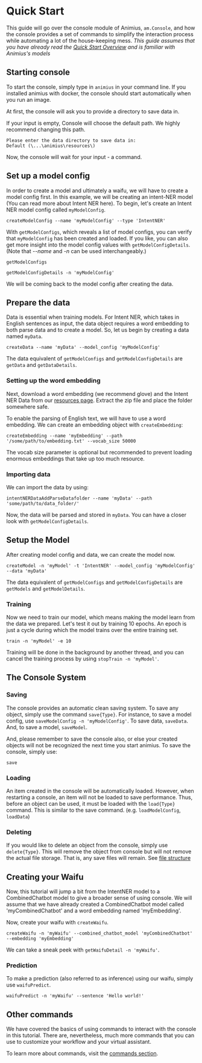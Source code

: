 # Quick Start

This guide will go over the console module of Animius, `am.Console`, and how the console provides a set of commands to simplify the interaction process while automating a lot of the house-keeping mess.
*This guide assumes that you have already read the [Quick Start Overview](overview.md) and is familiar with Animius's models*
 
## Starting console

To start the console, simply type in `animius` in your command line. If you installed animius with docker, the console should start automatically when you run an image.

At first, the console will ask you to provide a directory to save data in.

If your input is empty, Console will choose the default path. We highly recommend changing this path.

```
Please enter the data directory to save data in:
Default (\...\animius\resources\)
```

Now, the console will wait for your input - a command.


## Set up a model config

In order to create a model and ultimately a waifu, we will have to create a model config first. 
In this example, we will be creating an intent-NER model (You can read more about Intent NER here). 
To begin, let's create an Intent NER model config called `myModelConfig`.

```
createModelConfig --name 'myModelConfig' --type 'IntentNER'
```

With `getModelConfigs`, which reveals a list of model configs, you can verify that `myModelConfig` has been created and loaded.
If you like, you can also get more insight into the model config values with `getModelConfigDetails`. (Note that *--name* and *-n* can be used interchangeably.)

```
getModelConfigs

getModelConfigDetails -n 'myModelConfig'
```

We will be coming back to the model config after creating the data.

## Prepare the data

Data is essential when training models. 
For Intent NER, which takes in English sentences as input, the data object requires a word embedding to both parse data and to create a model. 
So, let us begin by creating a data named `myData`.

```
createData --name 'myData' --model_config 'myModelConfig'
```

The data equivalent of `getModelConfigs` and `getModelConfigDetails` are `getData` and `getDataDetails`. 

### Setting up the word embedding

Next, download a word embedding (we recommend glove) and the Intent NER Data from our [resources page](https://animius.org/). 
Extract the zip file and place the folder somewhere safe. 

To enable the parsing of English text, we will have to use a word embedding. 
We can create an embedding object with `createEmbedding`:

```
createEmbedding --name 'myEmbedding' --path '/some/path/to/embedding.txt' --vocab_size 50000
```

The vocab size parameter is optional but recommended to prevent loading enormous embeddings that take up too much resource.

### Importing data

We can import the data by using:

```
intentNERDataAddParseDatafolder --name 'myData' --path 'some/path/to/data_folder/'
```

Now, the data will be parsed and stored in `myData`. 
You can have a closer look with `getModelConfigDetails`.

## Setup the Model

After creating model config and data, we can create the model now.

```
createModel -n 'myModel' -t 'IntentNER' --model_config 'myModelConfig' --data 'myData'
```

The data equivalent of `getModelConfigs` and `getModelConfigDetails` are `getModels` and `getModelDetails`. 

### Training

Now we need to train our model, which means making the model learn from the data we prepared. 
Let's test it out by training 10 epochs. 
An epoch is just a cycle during which the model trains over the entire training set.

```
train -n 'myModel' -e 10
```

Training will be done in the background by another thread, and you can cancel the training process by using `stopTrain -n 'myModel'`.

## The Console System

### Saving

The console provides an automatic clean saving system. To save any object, simply use the command `save{Type}`. 
For instance, to save a model config, use `saveModelConfig -n 'myModelConfig'`. 
To save data, `saveData`. And, to save a model, `saveModel`.

And, please remember to save the console also, or else your created objects will not be recognized the next time you start animius. 
To save the console, simply use:

```
save
```

### Loading

An item created in the console will be automatically loaded. However, when restarting a console, an item will not be loaded to save performance. Thus, before an object can be used, it must be loaded with the `load{Type}` command. This is similar to the save command. (e.g. `loadModelConfig`, `loadData`)


### Deleting

If you would like to delete an object from the console, simply use `delete{Type}`. 
This will remove the object from console but will not remove the actual file storage. 
That is, any save files will remain. See [file structure](../file_structure/overview.md)

## Creating your Waifu

Now, this tutorial will jump a bit from the IntentNER model to a CombinedChatbot model to give a broader sense of using console. 
We will assume that we have already created a CombinedChatbot model called 'myCombinedChatbot' and a word embedding named 'myEmbedding'.

Now, create your waifu with `createWaifu`.

```
createWaifu -n 'myWaifu' --combined_chatbot_model 'myCombinedChatbot' --embedding 'myEmbedding'
```

We can take a sneak peek with `getWaifuDetail -n 'myWaifu'`.

### Prediction

To make a prediction (also referred to as inference) using our waifu, simply use `waifuPredict`.

```
waifuPredict -n 'myWaifu' --sentence 'Hello world!'
```

## Other commands

We have covered the basics of using commands to interact with the console in this tutorial. 
There are, nevertheless, much more commands that you can use to customize your workflow and your virtual assistant.

To learn more about commands, visit the [commands section](../commands/overview.md).


